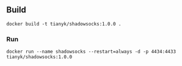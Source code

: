 ## Build 

```
docker build -t tianyk/shadowsocks:1.0.0 . 
```

### Run 

```
docker run --name shadowsocks --restart=always -d -p 4434:4433 tianyk/shadowsocks:1.0.0
```